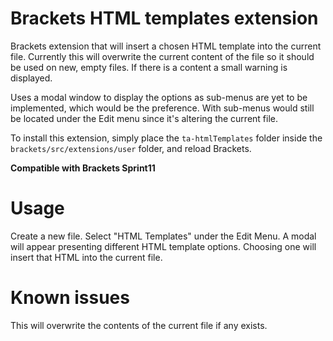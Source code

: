Brackets HTML templates extension
===
Brackets extension that will insert a chosen HTML template into the current file. Currently this will overwrite the current content of the file so it should be used on new, empty files. If there is a content a small warning is displayed.

Uses a modal window to display the options as sub-menus are yet to be implemented, which would be the preference. With sub-menus would still be located under the Edit menu since it's altering the current file.

To install this extension, simply place the ```ta-htmlTemplates``` folder inside the ```brackets/src/extensions/user``` folder, and reload Brackets.

**Compatible with Brackets Sprint11**


Usage
=====
Create a new file. Select "HTML Templates" under the Edit Menu. A modal will appear presenting different HTML template options. Choosing one will insert that HTML into the current file.


Known issues
=====
This will overwrite the contents of the current file if any exists.